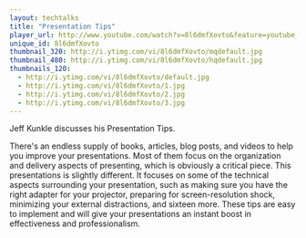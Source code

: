 ```yaml
---
layout: techtalks
title: "Presentation Tips"
player_url: http://www.youtube.com/watch?v=8l6dmfXovto&feature=youtube_gdata_player
unique_id: 8l6dmfXovto 
thumbnail_320: http://i.ytimg.com/vi/8l6dmfXovto/mqdefault.jpg
thumbnail_480: http://i.ytimg.com/vi/8l6dmfXovto/hqdefault.jpg
thumbnails_120: 
  - http://i.ytimg.com/vi/8l6dmfXovto/default.jpg
  - http://i.ytimg.com/vi/8l6dmfXovto/1.jpg
  - http://i.ytimg.com/vi/8l6dmfXovto/2.jpg
  - http://i.ytimg.com/vi/8l6dmfXovto/3.jpg
---
```

Jeff Kunkle discusses his Presentation Tips.

There's an endless supply of books, articles, blog posts, and videos to help you improve your presentations. Most of them focus on the organization and delivery aspects of presenting, which is obviously a critical piece. This presentations is slightly different. It focuses on some of the technical aspects surrounding your presentation, such as making sure you have the right adapter for your projector, preparing for screen-resolution shock, minimizing your external distractions, and sixteen more. These tips are easy to implement and will give your presentations an instant boost in effectiveness and professionalism.
